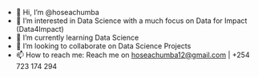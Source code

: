 - 👋 Hi, I’m @hoseachumba
- 👀 I’m interested in Data Science with a much focus on Data for Impact (Data4Impact)
- 🌱 I’m currently learning Data Science
- 💞️ I’m looking to collaborate on Data Science Projects
- 📫 How to reach me: Reach me on hoseachumba12@gmail.com | +254 723 174 294

<!---
hoseachumba/hoseachumba is a ✨ special ✨ repository because its `README.md` (this file) appears on your GitHub profile.
You can click the Preview link to take a look at your changes.
--->
